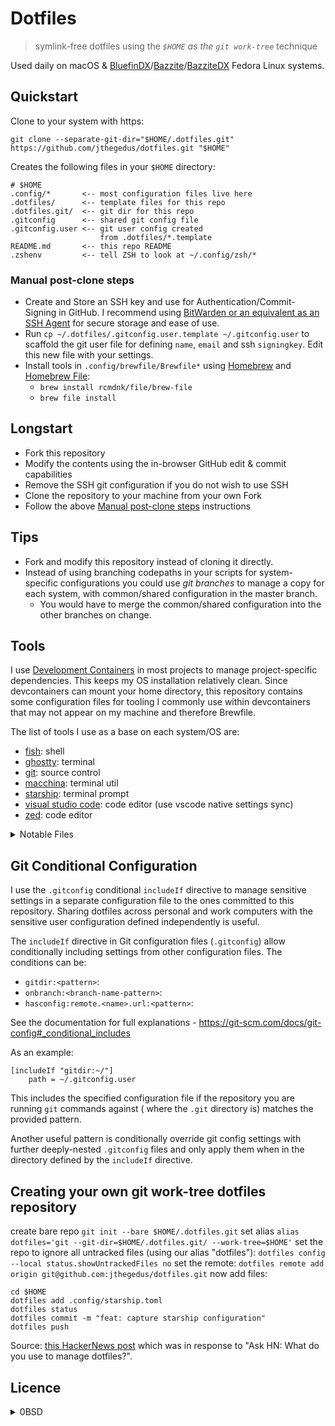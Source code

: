 # Dotfiles
>symlink-free dotfiles using the *`$HOME` as the `git work-tree`* technique

Used daily on macOS & [BluefinDX](https://projectbluefin.io/)/[Bazzite](https://bazzite.gg/)/[BazziteDX](https://dev.bazzite.gg/) Fedora Linux systems.

## Quickstart

Clone to your system with https:

```shell
git clone --separate-git-dir="$HOME/.dotfiles.git" https://github.com/jthegedus/dotfiles.git "$HOME"
```

<!-- TODO: handle conflicts or override by default? warn users? -->

Creates the following files in your `$HOME` directory:

```shell
# $HOME
.config/*       <-- most configuration files live here
.dotfiles/      <-- template files for this repo
.dotfiles.git/  <-- git dir for this repo
.gitconfig      <-- shared git config file
.gitconfig.user <-- git user config created
                    from .dotfiles/*.template
README.md       <-- this repo README
.zshenv         <-- tell ZSH to look at ~/.config/zsh/*
```

### Manual post-clone steps

* Create and Store an SSH key and use for Authentication/Commit-Signing in GitHub. I recommend using [BitWarden or an equivalent as an SSH Agent](https://bitwarden.com/help/ssh-agent/) for secure storage and ease of use.
* Run `cp ~/.dotfiles/.gitconfig.user.template ~/.gitconfig.user` to scaffold the git user file for defining `name`, `email` and ssh `signingkey`. Edit this new file with your settings.
* Install tools in `.config/brewfile/Brewfile*` using [Homebrew](https://brew.sh/) and [Homebrew File](https://github.com/rcmdnk/homebrew-file/):
    * `brew install rcmdnk/file/brew-file`
    * `brew file install`

## Longstart

* Fork this repository
* Modify the contents using the in-browser GitHub edit & commit capabilities
* Remove the SSH git configuration if you do not wish to use SSH
* Clone the repository to your machine from your own Fork
* Follow the above [Manual post-clone steps](#manual-post-clone-steps) instructions

## Tips

* Fork and modify this repository instead of cloning it directly.
* Instead of using branching codepaths in your scripts for system-specific configurations you could use *git branches* to manage a copy for each system, with common/shared configuration in the master branch.
    * You would have to merge the common/shared configuration into the other branches on change.

## Tools

I use [Development Containers](https://containers.dev/) in most projects to manage project-specific dependencies. This keeps my OS installation relatively clean. Since devcontainers can mount your home directory, this repository contains some configuration files for tooling I commonly use within devcontainers that may not appear on my machine and therefore Brewfile.

The list of tools I use as a base on each system/OS are:

* [fish](https://fishshell.com/): shell
* [ghostty](https://ghostty.org/): terminal
* [git](https://git-scm.com/): source control
* [macchina](https://github.com/Macchina-CLI/macchina): terminal util
* [starship](https://starship.rs/): terminal prompt
* [visual studio code](https://code.visualstudio.com/): code editor (use vscode native settings sync)
* [zed](https://zed.dev/): code editor

<details>
<summary>Notable Files</summary>

```
.config/
    ...         <-- most configuration files live here
.dotfiles/
    .gitconfig.user.template
.gitconfig
.gitconfig.user <-- created from .gitconfig.user.template
                    & imported by .gitconfig
README.md
```

</details>

## Git Conditional Configuration

I use the `.gitconfig` conditional `includeIf` directive to manage sensitive settings in a separate configuration file to the ones committed to this repository. Sharing dotfiles across personal and work computers with the sensitive user configuration defined independently is useful.

The `includeIf` directive in Git configuration files (`.gitconfig`) allow conditionally including settings from other configuration files. The conditions can be:

* `gitdir:<pattern>`: <!-- TODO: descirbe -->
* `onbranch:<branch-name-pattern>`: <!-- TODO: descirbe -->
* `hasconfig:remote.<name>.url:<pattern>`: <!-- TODO: descirbe -->

See the documentation for full explanations - https://git-scm.com/docs/git-config#_conditional_includes

As an example:

```properties
[includeIf "gitdir:~/"]
	path = ~/.gitconfig.user
```

This includes the specified configuration file if the repository you are running `git` commands against ( where the `.git` directory is) matches the provided pattern.

Another useful pattern is conditionally override git config settings with further deeply-nested `.gitconfig` files and only apply them when in the directory defined by the `includeIf` directive.

## Creating your own git work-tree dotfiles repository

<!-- TODO: inline the steps here -->
create bare repo `git init --bare $HOME/.dotfiles.git`
set alias `alias dotfiles='git --git-dir=$HOME/.dotfiles.git/ --work-tree=$HOME'`
set the repo to ignore all untracked files (using our alias "dotfiles"): `dotfiles config --local status.showUntrackedFiles no`
set the remote: `dotfiles remote add origin git@github.com:jthegedus/dotfiles.git`
now add files:

```
cd $HOME
dotfiles add .config/starship.toml
dotfiles status
dotfiles commit -m "feat: capture starship configuration"
dotfiles push
```

Source: [this HackerNews post](https://news.ycombinator.com/item?id=11070797) which was in response to "Ask HN: What do you use to manage dotfiles?".

## Licence

<details>
<summary>0BSD</summary>

```
Zero-Clause BSD
=============

Permission to use, copy, modify, and/or distribute this software for
any purpose with or without fee is hereby granted.

THE SOFTWARE IS PROVIDED “AS IS” AND THE AUTHOR DISCLAIMS ALL
WARRANTIES WITH REGARD TO THIS SOFTWARE INCLUDING ALL IMPLIED WARRANTIES
OF MERCHANTABILITY AND FITNESS. IN NO EVENT SHALL THE AUTHOR BE LIABLE
FOR ANY SPECIAL, DIRECT, INDIRECT, OR CONSEQUENTIAL DAMAGES OR ANY
DAMAGES WHATSOEVER RESULTING FROM LOSS OF USE, DATA OR PROFITS, WHETHER IN
AN ACTION OF CONTRACT, NEGLIGENCE OR OTHER TORTIOUS ACTION, ARISING OUT
OF OR IN CONNECTION WITH THE USE OR PERFORMANCE OF THIS SOFTWARE.
```

</details>
